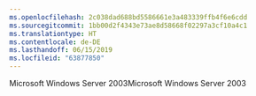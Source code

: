 ```yaml
---
ms.openlocfilehash: 2c038dad688bd5586661e3a483339ffb4f6e6cdd
ms.sourcegitcommit: 1bb00d2f4343e73ae8d58668f02297a3cf10a4c1
ms.translationtype: HT
ms.contentlocale: de-DE
ms.lasthandoff: 06/15/2019
ms.locfileid: "63877850"
---
```

<span data-ttu-id="ed6d9-101">Microsoft Windows Server 2003</span><span class="sxs-lookup"><span data-stu-id="ed6d9-101">Microsoft Windows Server 2003</span></span>